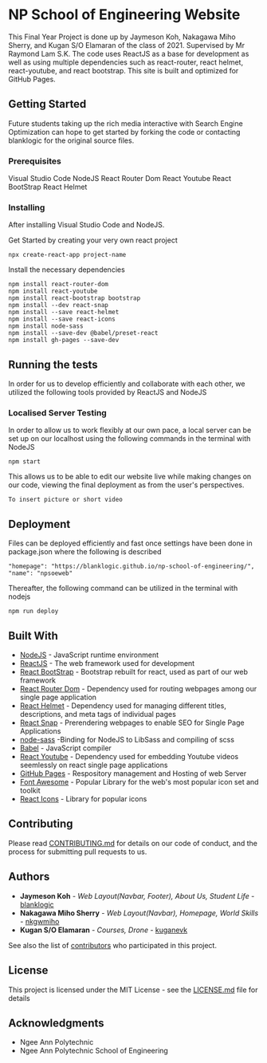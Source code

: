 # NP School of Engineering Website

This Final Year Project is done up by Jaymeson Koh, Nakagawa Miho Sherry, and Kugan S/O Elamaran of the class of 2021. Supervised by Mr Raymond Lam S.K. The code uses ReactJS as a base for development as well as using multiple dependencies such as react-router, react helmet, react-youtube, and react bootstrap. This site is built and optimized for GitHub Pages.

## Getting Started

Future students taking up the rich media interactive with Search Engine Optimization can hope to get started by forking the code or contacting blanklogic for the original source files.

### Prerequisites

Visual Studio Code
NodeJS
React Router Dom
React Youtube
React BootStrap
React Helmet

### Installing

After installing Visual Studio Code and NodeJS.

Get Started by creating your very own react project
```
npx create-react-app project-name
```

Install the necessary dependencies
```
npm install react-router-dom
npm install react-youtube
npm install react-bootstrap bootstrap
npm install --dev react-snap
npm install --save react-helmet
npm install --save react-icons
npm install node-sass
npm install --save-dev @babel/preset-react
npm install gh-pages --save-dev
```

## Running the tests

In order for us to develop efficiently and collaborate with each other, we utilized the following tools provided by ReactJS and NodeJS

### Localised Server Testing

In order to allow us to work flexibly at our own pace, a local server can be set up on our localhost using the following commands in the terminal with NodeJS
```
npm start
```

This allows us to be able to edit our website live while making changes on our code, viewing the final deployment as from the user's perspectives.
```
To insert picture or short video
```

## Deployment

Files can be deployed efficiently and fast once settings have been done in package.json where the following is described
```
"homepage": "https://blanklogic.github.io/np-school-of-engineering/",
"name": "npsoeweb"
```

Thereafter, the following command can be utilized in the terminal with nodejs
```
npm run deploy
```

## Built With

* [NodeJS](https://nodejs.org/en/) - JavaScript runtime environment
* [ReactJS](https://reactjs.org/) - The web framework used for development
* [React BootStrap](https://react-bootstrap.github.io/) - Bootstrap rebuilt for react, used as part of our web framework
* [React Router Dom](https://reactrouter.com/) - Dependency used for routing webpages among our single page application
* [React Helmet](https://github.com/nfl/react-helmet#readme) - Dependency used for managing different titles, descriptions, and meta tags of individual pages
* [React Snap](https://github.com/stereobooster/react-snap#readme) - Prerendering webpages to enable SEO for Single Page Applications
* [node-sass](https://github.com/sass/node-sass) -Binding for NodeJS to LibSass and compiling of scss
* [Babel](https://babeljs.io/) - JavaScript compiler
* [React Youtube](https://github.com/tjallingt/react-youtube) - Dependency used for embedding Youtube videos seemlessly on react single page applications
* [GitHub Pages](https://pages.github.com/) - Respository management and Hosting of web Server
* [Font Awesome](https://fontawesome.com/) - Popular Library for the web's most popular icon set and toolkit
* [React Icons](https://react-icons.github.io/react-icons/) - Library for popular icons

## Contributing

Please read [CONTRIBUTING.md](https://github.com/blanklogic/np-school-of-engineering/blob/main/CONTRIBUTING.md) for details on our code of conduct, and the process for submitting pull requests to us.

## Authors

* **Jaymeson Koh** - *Web Layout(Navbar, Footer), About Us, Student Life* - [blanklogic](https://github.com/blanklogic)
* **Nakagawa Miho Sherry** - *Web Layout(Navbar), Homepage, World Skills* - [nkgwmiho](https://github.com/nkgwmiho)
* **Kugan S/O Elamaran** - *Courses, Drone* - [kuganevk](https://github.com/kuganevk)

See also the list of [contributors](https://github.com/blanklogic/np-school-of-engineering/graphs/contributors) who participated in this project.

## License

This project is licensed under the MIT License - see the [LICENSE.md](LICENSE.md) file for details

## Acknowledgments

* Ngee Ann Polytechnic
* Ngee Ann Polytechnic School of Engineering
